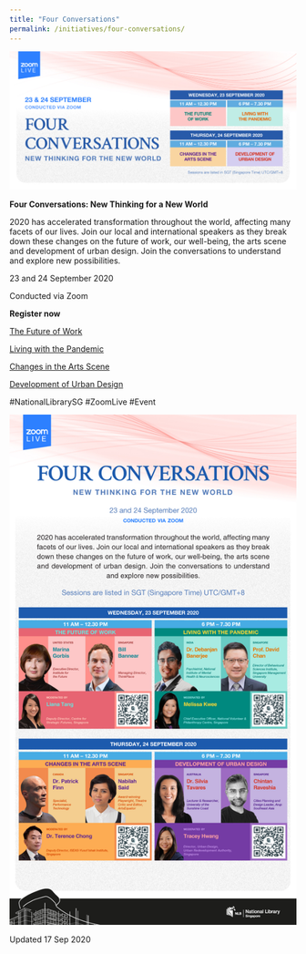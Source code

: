 ```yaml
---
title: "Four Conversations"
permalink: /initiatives/four-conversations/
---
```


![banner Four Convo](\images\FourConvoBanner.jpg)

**Four Conversations: New Thinking for a New World**

2020 has accelerated transformation throughout the world, affecting many facets of our lives. Join our local and international speakers as they break down these changes on the future of work, our well-being, the arts scene and development of urban design. Join the conversations to understand and explore new possibilities.

 

23 and 24 September 2020

Conducted via Zoom

 

**Register now**

[The Future of Work](https://go.gov.sg/conversation1)

[Living with the Pandemic](https://go.gov.sg/conversation2)

[Changes in the Arts Scene](https://go.gov.sg/conversation3)

[Development of Urban Design](https://go.gov.sg/conversation4)

 #NationalLibrarySG #ZoomLive #Event

![banner Four Convo](\images\FourConvo2020.jpg)

Updated 17 Sep 2020

